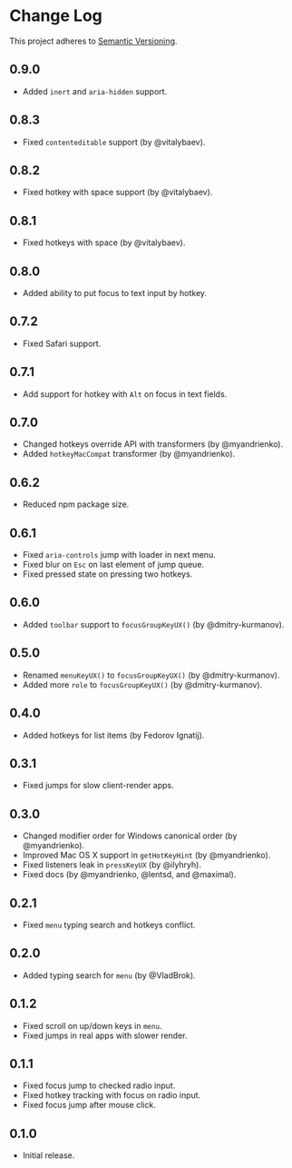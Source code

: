 # Change Log

This project adheres to [Semantic Versioning](http://semver.org/).

## 0.9.0
* Added `inert` and `aria-hidden` support.

## 0.8.3
* Fixed `contenteditable` support (by @vitalybaev).

## 0.8.2
* Fixed hotkey with space support (by @vitalybaev).

## 0.8.1
* Fixed hotkeys with space (by @vitalybaev).

## 0.8.0
* Added ability to put focus to text input by hotkey.

## 0.7.2
* Fixed Safari support.

## 0.7.1
* Add support for hotkey with `Alt` on focus in text fields.

## 0.7.0
* Changed hotkeys override API with transformers (by @myandrienko).
* Added `hotkeyMacCompat` transformer (by @myandrienko).

## 0.6.2
* Reduced npm package size.

## 0.6.1
* Fixed `aria-controls` jump with loader in next menu.
* Fixed blur on `Esc` on last element of jump queue.
* Fixed pressed state on pressing two hotkeys.

## 0.6.0
* Added `toolbar` support to `focusGroupKeyUX()` (by @dmitry-kurmanov).

## 0.5.0
* Renamed `menuKeyUX()` to `focusGroupKeyUX()` (by @dmitry-kurmanov).
* Added more `role` to `focusGroupKeyUX()` (by @dmitry-kurmanov).

## 0.4.0
* Added hotkeys for list items (by Fedorov Ignatij).

## 0.3.1
* Fixed jumps for slow client-render apps.

## 0.3.0
* Changed modifier order for Windows canonical order (by @myandrienko).
* Improved Mac OS X support in `getHotKeyHint` (by @myandrienko).
* Fixed listeners leak in `pressKeyUX` (by @ilyhryh).
* Fixed docs (by @myandrienko, @lentsd, and @maximal).

## 0.2.1
* Fixed `menu` typing search and hotkeys conflict.

## 0.2.0
* Added typing search for `menu` (by @VladBrok).

## 0.1.2
* Fixed scroll on up/down keys in `menu`.
* Fixed jumps in real apps with slower render.

## 0.1.1
* Fixed focus jump to checked radio input.
* Fixed hotkey tracking with focus on radio input.
* Fixed focus jump after mouse click.

## 0.1.0
* Initial release.
